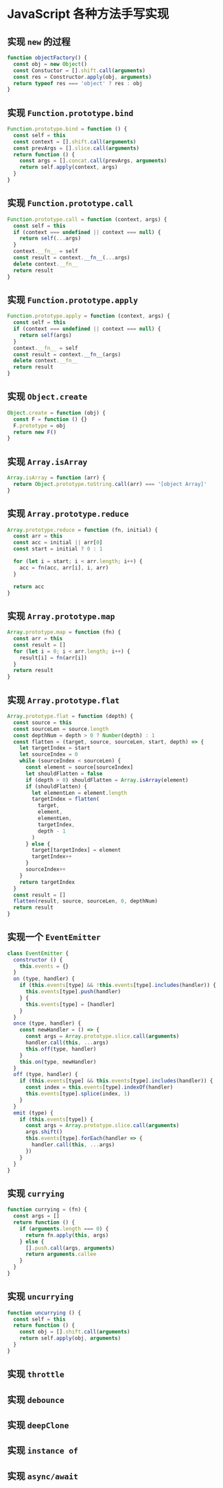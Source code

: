 # JavaScript 各种方法手写实现

## 实现 `new` 的过程

```javascript
function objectFactory() {
  const obj = new Object()
  const Constuctor = [].shift.call(arguments)
  const res = Constructor.apply(obj, arguments)
  return typeof res === 'object' ? res : obj
}
```

## 实现 `Function.prototype.bind`

```javascript
Function.prototype.bind = function () {
  const self = this
  const context = [].shift.call(arguments)
  const prevArgs = [].slice.call(arguments)
  return function () {
    const args = [].concat.call(prevArgs, arguments)
    return self.apply(context, args)
  }
}
```

## 实现 `Function.prototype.call`

```javascript
Function.prototype.call = function (context, args) {
  const self = this
  if (context === undefined || context === null) {
    return self(...args)
  }
  context.__fn__ = self
  const result = context.__fn__(...args)
  delete context.__fn__
  return result
}
```

## 实现 `Function.prototype.apply`

```javascript
Function.prototype.apply = function (context, args) {
  const self = this
  if (context === undefined || context === null) {
    return self(args)
  }
  context.__fn__ = self
  const result = context.__fn__(args)
  delete context.__fn__
  return result
}
```

## 实现 `Object.create`

```javascript
Object.create = function (obj) {
  const F = function () {}
  F.prototype = obj
  return new F()
}
```

## 实现 `Array.isArray`

```javascript
Array.isArray = function (arr) {
  return Object.prototype.toString.call(arr) === '[object Array]'
}
```

## 实现 `Array.prototype.reduce`

```javascript
Array.prototype.reduce = function (fn, initial) {
  const arr = this
  const acc = initial || arr[0]
  const start = initial ? 0 : 1

  for (let i = start; i < arr.length; i++) {
    acc = fn(acc, arr[i], i, arr)
  }

  return acc
}
```

## 实现 `Array.prototype.map`

```javascript
Array.prototype.map = function (fn) {
  const arr = this
  const result = []
  for (let i = 0; i < arr.length; i++) {
    result[i] = fn(arr[i])
  }
  return result
}
```

## 实现 `Array.prototype.flat`

```javascript
Array.prototype.flat = function (depth) {
  const source = this
  const sourceLen = source.length
  const depthNum = depth > 0 ? Number(depth) : 1
  const flatten = (target, source, sourceLen, start, depth) => {
    let targetIndex = start
    let sourceIndex = 0
    while (sourceIndex < sourceLen) {
      const element = source[sourceIndex]
      let shouldFlatten = false
      if (depth > 0) shouldFlatten = Array.isArray(element)
      if (shouldFlatten) {
        let elementLen = element.length
        targetIndex = flatten(
          target,
          element,
          elementLen,
          targetIndex,
          depth - 1
        )
      } else {
        target[targetIndex] = element
        targetIndex++
      }
      sourceIndex++
    }
    return targetIndex
  }
  const result = []
  flatten(result, source, sourceLen, 0, depthNum)
  return result
}
```

## 实现一个 `EventEmitter`

```javascript
class EventEmitter {
  constructor () {
    this.events = {}
  }
  on (type, handler) {
    if (this.events[type] && !this.events[type].includes(handler)) {
      this.events[type].push(handler)
    } {
      this.events[type] = [handler]
    }
  }
  once (type, handler) {
    const newHandler = () => {
      const args = Array.prototype.slice.call(arguments)
      handler.call(this, ...args)
      this.off(type, handler)
    }
    this.on(type, newHandler)
  }
  off (type, handler) {
    if (this.events[type] && this.events[type].includes(handler)) {
      const index = this.events[type].indexOf(handler)
      this.events[type].splice(index, 1)
    }
  }
  emit (type) {
    if (this.events[type]) {
      const args = Array.prototype.slice.call(arguments)
      args.shift()
      this.events[type].forEach(handler => {
        handler.call(this, ...args)
      })
    }
  }
}
```

## 实现 `currying`

```javascript
function currying = (fn) {
  const args = []
  return function () {
    if (arguments.length === 0) {
      return fn.apply(this, args)
    } else {
      [].push.call(args, arguments)
      return arguments.callee
    }
  }
}
```

## 实现 `uncurrying`

```javascript
function uncurrying () {
  const self = this
  return function () {
    const obj = [].shift.call(arguments)
    return self.apply(obj, arguments)
  }
}
```

## 实现 `throttle`

## 实现 `debounce`

## 实现 `deepClone`

## 实现 `instance of`

## 实现 `async/await`
